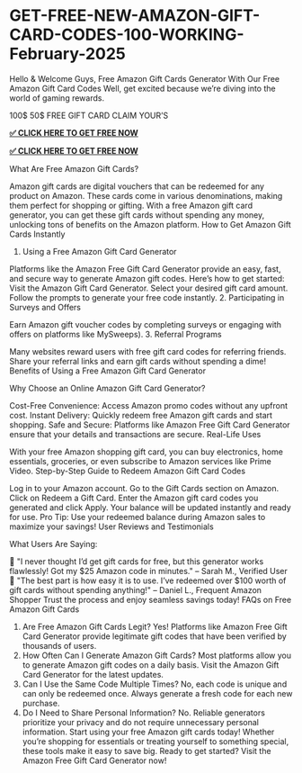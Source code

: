 # GET-FREE-NEW-AMAZON-GIFT-CARD-CODES-100-WORKING-February-2025
Hello & Welcome Guys, Free Amazon Gift Cards Generator With Our Free Amazon Gift Card Codes Well, get excited because we’re diving into the world of gaming rewards.

100$ 50$ FREE GIFT CARD CLAIM YOUR’S



**[✅ CLICK HERE TO GET FREE NOW](https://deal4everyone.com/amazon-gift-card/)**

**[✅ CLICK HERE TO GET FREE NOW](https://deal4everyone.com/amazon-gift-card/)**

What Are Free Amazon Gift Cards?

Amazon gift cards are digital vouchers that can be redeemed for any product on Amazon. These cards come in various denominations, making them perfect for shopping or gifting. With a free Amazon gift card generator, you can get these gift cards without spending any money, unlocking tons of benefits on the Amazon platform.
How to Get Amazon Gift Cards Instantly

1. Using a Free Amazon Gift Card Generator

Platforms like the Amazon Free Gift Card Generator provide an easy, fast, and secure way to generate Amazon gift codes. Here’s how to get started:
Visit the Amazon Gift Card Generator. Select your desired gift card amount. Follow the prompts to generate your free code instantly.
2. Participating in Surveys and Offers

Earn Amazon gift voucher codes by completing surveys or engaging with offers on platforms like MySweeps).
3. Referral Programs

Many websites reward users with free gift card codes for referring friends. Share your referral links and earn gift cards without spending a dime!
Benefits of Using a Free Amazon Gift Card Generator

Why Choose an Online Amazon Gift Card Generator?

Cost-Free Convenience: Access Amazon promo codes without any upfront cost. Instant Delivery: Quickly redeem free Amazon gift cards and start shopping. Safe and Secure: Platforms like Amazon Free Gift Card Generator ensure that your details and transactions are secure.
Real-Life Uses

With your free Amazon shopping gift card, you can buy electronics, home essentials, groceries, or even subscribe to Amazon services like Prime Video.
Step-by-Step Guide to Redeem Amazon Gift Card Codes

Log in to your Amazon account. Go to the Gift Cards section on Amazon. Click on Redeem a Gift Card. Enter the Amazon gift card codes you generated and click Apply. Your balance will be updated instantly and ready for use. Pro Tip: Use your redeemed balance during Amazon sales to maximize your savings!
User Reviews and Testimonials

What Users Are Saying:

🌟 "I never thought I’d get gift cards for free, but this generator works flawlessly! Got my $25 Amazon code in minutes." – Sarah M., Verified User
🌟 "The best part is how easy it is to use. I’ve redeemed over $100 worth of gift cards without spending anything!" – Daniel L., Frequent Amazon Shopper
Trust the process and enjoy seamless savings today!
FAQs on Free Amazon Gift Cards

1. Are Free Amazon Gift Cards Legit?
Yes! Platforms like Amazon Free Gift Card Generator provide legitimate gift codes that have been verified by thousands of users.
2. How Often Can I Generate Amazon Gift Cards?
Most platforms allow you to generate Amazon gift codes on a daily basis. Visit the Amazon Gift Card Generator for the latest updates.
3. Can I Use the Same Code Multiple Times?
No, each code is unique and can only be redeemed once. Always generate a fresh code for each new purchase.
4. Do I Need to Share Personal Information?
No. Reliable generators prioritize your privacy and do not require unnecessary personal information.
Start using your free Amazon gift cards today! Whether you’re shopping for essentials or treating yourself to something special, these tools make it easy to save big.
Ready to get started? Visit the Amazon Free Gift Card Generator now!

